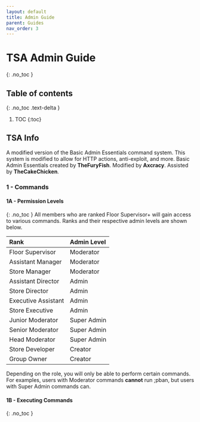 ```yaml
---
layout: default
title: Admin Guide
parent: Guides
nav_order: 3
---
```


# TSA Admin Guide
{: .no_toc }

## Table of contents
{: .no_toc .text-delta }

1. TOC
{:toc}

## TSA Info 
A modified version of the Basic Admin Essentials command system. This system is modified to allow for HTTP actions, anti-exploit, and more. Basic Admin Essentials created by **TheFuryFish**. Modified by **Axcracy**. Assisted by **TheCakeChicken**.

### 1 - Commands
#### 1A - Permission Levels
{: .no_toc }
All members who are ranked Floor Supervisor+ will gain access to various commands. Ranks and their respective admin levels are shown below. 

| Rank        | Admin Level         | 
|:-------------|:------------------|
| Floor Supervisor           | Moderator | 
| Assistant Manager | Moderator   | 
| Store Manager           | Moderator     | 
| Assistant Director          | Admin | 
| Store Director           | Admin | 
| Executive Assistant           | Admin | 
| Store Executive         | Admin | 
| Junior Moderator           | Super Admin | 
| Senior Moderator          | Super Admin | 
| Head Moderator           | Super Admin | 
| Store Developer          | Creator | 
| Group Owner           | Creator | 

Depending on the role, you will only be able to perform certain commands. For examples, users with Moderator commands **cannot** run ;pban, but users with Super Admin commands can. 

#### 1B - Executing Commands
{: .no_toc }
